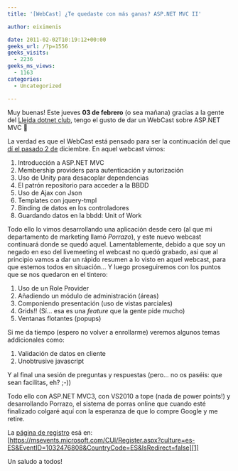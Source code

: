 ```yaml
---
title: '[WebCast] ¿Te quedaste con más ganas? ASP.NET MVC II'

author: eiximenis

date: 2011-02-02T10:19:12+00:00
geeks_url: /?p=1556
geeks_visits:
  - 2236
geeks_ms_views:
  - 1163
categories:
  - Uncategorized

---
```

Muy buenas! Este jueves **03 de febrero** (o sea mañana) gracias a la gente del <a href="http://lleida.dotnetclubs.com/" target="_blank" rel="noopener noreferrer">Lleida dotnet club</a>, tengo el gusto de dar un WebCast sobre ASP.NET MVC 🙂

<!--more-->

La verdad es que el WebCast está pensado para ser la continuación del que <a href="http://geeks.ms/blogs/etomas/archive/2010/12/01/evento-recordatorio-este-jueves-hasta-d-243-nde-podemos-llegar-con-asp-net-mvc.aspx" target="_blank" rel="noopener noreferrer">dí el pasado 2 de</a> diciembre. En aquel webcast vimos:

  1. Introducción a ASP.NET MVC
  2. Membership providers para autenticación y autorización
  3. Uso de Unity para desacoplar dependencias
  4. El patrón repositorio para acceder a la BBDD
  5. Uso de Ajax con Json
  6. Templates con jquery-tmpl
  7. Binding de datos en los controladores
  8. Guardando datos en la bbdd: Unit of Work

Todo ello lo vimos desarrollando una aplicación desde cero (al que mi departamento de marketing llamó _Porrazo_), y este nuevo webcast continuará donde se quedó aquel. Lamentablemente, debido a que soy un negado en eso del livemeeting el webcast no quedó grabado, así que al principio vamos a dar un rápido resumen a lo visto en aquel webcast, para que estemos todos en situación… Y luego proseguiremos con los puntos que se nos quedaron en el tintero:

  1. Uso de un Role Provider
  2. Añadiendo un módulo de administración (áreas)
  3. Componiendo presentación (uso de vistas parciales)
  4. Grids!! (Sí… esa es una _feature_ que la gente pide mucho)
  5. Ventanas flotantes (popups)

Si me da tiempo (espero no volver a enrollarme) veremos algunos temas addicionales como:

  1. Validación de datos en cliente
  2. Unobtrusive javascript

Y al final una sesión de preguntas y respuestas (pero… no os paséis: que sean facilitas, eh? ;-))

Todo ello con ASP.NET MVC3, con VS2010 a tope (nada de power points!) y desarrollando Porrazo, el sistema de porras online que cuando esté finalizado colgaré aquí con la esperanza de que lo compre Google y me retire.

La <a href="https://msevents.microsoft.com/CUI/Register.aspx?culture=es-ES&EventID=1032476808&CountryCode=ES&IsRedirect=false" target="_blank" rel="noopener noreferrer">página de registro</a> esá en: [https://msevents.microsoft.com/CUI/Register.aspx?culture=es-ES&EventID=1032476808&CountryCode=ES&IsRedirect=false][1]

Un saludo a todos!

 [1]: https://msevents.microsoft.com/CUI/Register.aspx?culture=es-ES&EventID=1032476808&CountryCode=ES&IsRedirect=false "https://msevents.microsoft.com/CUI/Register.aspx?culture=es-ES&EventID=1032476808&CountryCode=ES&IsRedirect=false"